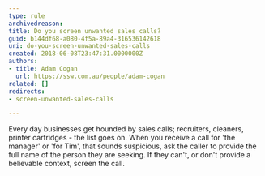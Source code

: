 ```yaml
---
type: rule
archivedreason: 
title: Do you screen unwanted sales calls?
guid: b144df68-a080-4f5a-89a4-316536142618
uri: do-you-screen-unwanted-sales-calls
created: 2018-06-08T23:47:31.0000000Z
authors:
- title: Adam Cogan
  url: https://ssw.com.au/people/adam-cogan
related: []
redirects:
- screen-unwanted-sales-calls

---
```


Every day businesses get hounded by sales calls; recruiters, cleaners, printer cartridges - the list goes on. When you receive a call for 'the manager' or 'for Tim', that sounds suspicious, ask the caller to provide the full name of the person they are seeking. If they can't, or don't provide a believable context, screen the call.

<!--endintro-->
